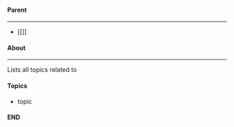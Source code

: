 #### Parent
- - -
- [[]]

#### About
---
Lists all topics related to 

#### Topics
- topic

#### END



